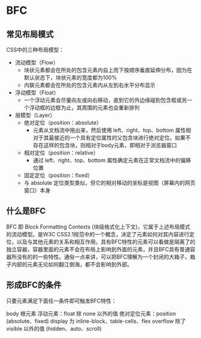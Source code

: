 # BFC

## 常见布局模式

CSS中的三种布局模型：
  - 流动模型（Flow）
    - 块状元素都会在所处的包含元素内自上而下按顺序垂直延伸分布，因为在默认状态下，块状元素的宽度都为100%
    - 内联元素都会在所处的包含元素内从左到右水平分布显示
  - 浮动模型（Float）
    - 一个浮动元素会尽量向左或向右移动，直到它的外边缘碰到包含框或另一个浮动框的边框为止，其周围的元素也会重新排列
  - 层模型（Layer）
    - 绝对定位（position：absolute）
      - 元素从文档流中拖出来，然后使用 left、right、top、bottom 属性相对于其最接近的一个具有定位属性的父包含块进行绝对定位。如果不存在这样的包含块，则相对于body元素，即相对于浏览器窗口
    - 相对定位（position：relative）
      - 通过 left、right、top、bottom 属性确定元素在正常文档流中的偏移位置
    - 固定定位（position：fixed）
    - 与 absolute 定位类型类似，但它的相对移动的坐标是视图（屏幕内的网页窗口）本身

## 什么是BFC

 BFC 即 Block Formatting Contexts (块级格式化上下文)，它属于上述布局模式的流动模型。是W3C CSS2.1规范中的一个概念，决定了元素如何对其内容进行定位，以及与其他元素的关系和相互作用。具有BFC特性的元素可以看做是隔离了的独立容器，容器里面的元素不会在布局上影响到外面的元素，并且BFC具有普通容器所没有的的一些特性。通俗一点来讲，可以把BFC理解为一个封闭的大箱子，箱子内部的元素无论如何翻江倒海，都不会影响到外部。

## 形成BFC的条件

只要元素满足下面任一条件即可触发BFC特性：

body 根元素
浮动元素：float 除 none 以外的值
绝对定位元素：position (absolute、fixed)
display 为 inline-block、table-cells、flex
overflow 除了 visible 以外的值 (hidden、auto、scroll)
